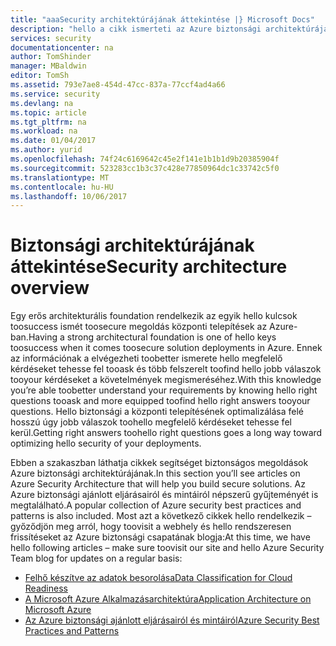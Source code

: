 ```yaml
---
title: "aaaSecurity architektúrájának áttekintése |} Microsoft Docs"
description: "hello a cikk ismerteti az Azure biztonsági architektúrájának áttekintése és a kapcsolódó cikkek válogatott listáját."
services: security
documentationcenter: na
author: TomShinder
manager: MBaldwin
editor: TomSh
ms.assetid: 793e7ae8-454d-47cc-837a-77ccf4ad4a66
ms.service: security
ms.devlang: na
ms.topic: article
ms.tgt_pltfrm: na
ms.workload: na
ms.date: 01/04/2017
ms.author: yurid
ms.openlocfilehash: 74f24c6169642c45e2f141e1b1b1d9b20385904f
ms.sourcegitcommit: 523283cc1b3c37c428e77850964dc1c33742c5f0
ms.translationtype: MT
ms.contentlocale: hu-HU
ms.lasthandoff: 10/06/2017
---
```

# <a name="security-architecture-overview"></a><span data-ttu-id="59bb8-103">Biztonsági architektúrájának áttekintése</span><span class="sxs-lookup"><span data-stu-id="59bb8-103">Security architecture overview</span></span>
<span data-ttu-id="59bb8-104">Egy erős architekturális foundation rendelkezik az egyik hello kulcsok toosuccess ismét toosecure megoldás központi telepítések az Azure-ban.</span><span class="sxs-lookup"><span data-stu-id="59bb8-104">Having a strong architectural foundation is one of hello keys toosuccess when it comes toosecure solution deployments in Azure.</span></span> <span data-ttu-id="59bb8-105">Ennek az információnak a elvégezheti toobetter ismerete hello megfelelő kérdéseket tehesse fel tooask és több felszerelt toofind hello jobb válaszok tooyour kérdéseket a követelmények megismeréséhez.</span><span class="sxs-lookup"><span data-stu-id="59bb8-105">With this knowledge you’re able toobetter understand your requirements by knowing hello right questions tooask and more equipped toofind hello right answers tooyour questions.</span></span> <span data-ttu-id="59bb8-106">Hello biztonsági a központi telepítésének optimalizálása felé hosszú úgy jobb válaszok toohello megfelelő kérdéseket tehesse fel kerül.</span><span class="sxs-lookup"><span data-stu-id="59bb8-106">Getting right answers toohello right questions goes a long way toward optimizing hello security of your deployments.</span></span>

<span data-ttu-id="59bb8-107">Ebben a szakaszban láthatja cikkek segítséget biztonságos megoldások Azure biztonsági architektúrájának.</span><span class="sxs-lookup"><span data-stu-id="59bb8-107">In this section you’ll see articles on Azure Security Architecture that will help you build secure solutions.</span></span> <span data-ttu-id="59bb8-108">Az Azure biztonsági ajánlott eljárásairól és mintáiról népszerű gyűjteményét is megtalálható.</span><span class="sxs-lookup"><span data-stu-id="59bb8-108">A popular collection of Azure security best practices and patterns is also included.</span></span> <span data-ttu-id="59bb8-109">Most azt a következő cikkek hello rendelkezik – győződjön meg arról, hogy toovisit a webhely és hello rendszeresen frissítéseket az Azure biztonsági csapatának blogja:</span><span class="sxs-lookup"><span data-stu-id="59bb8-109">At this time, we have hello following articles – make sure toovisit our site and hello Azure Security Team blog for updates on a regular basis:</span></span>

* [<span data-ttu-id="59bb8-110">Felhő készítve az adatok besorolása</span><span class="sxs-lookup"><span data-stu-id="59bb8-110">Data Classification for Cloud Readiness</span></span>](azure-security-data-classification.md)
* [<span data-ttu-id="59bb8-111">A Microsoft Azure Alkalmazásarchitektúra</span><span class="sxs-lookup"><span data-stu-id="59bb8-111">Application Architecture on Microsoft Azure</span></span>](security-application-architecture-on-azure.md)
* [<span data-ttu-id="59bb8-112">Az Azure biztonsági ajánlott eljárásairól és mintáiról</span><span class="sxs-lookup"><span data-stu-id="59bb8-112">Azure Security Best Practices and Patterns</span></span>](security-best-practices-and-patterns.md)

